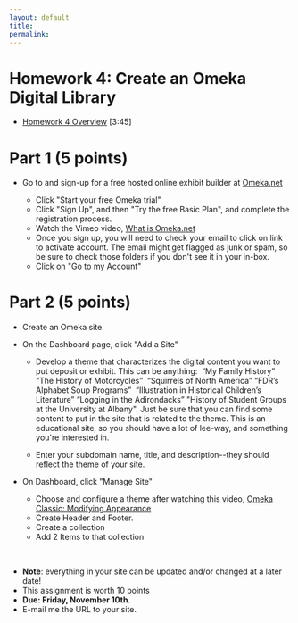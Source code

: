 ```yaml
---
layout: default
title: 
permalink:
---
```


<h1> Homework 4:  Create an Omeka Digital Library</h1>

- <a href="https://youtu.be/2Hm4ZNT1ji4" target="_blank">Homework 4 Overview</a> [3:45]


# Part 1 (5 points)

- Go to and sign-up for a free hosted online exhibit builder at <a href="https://www.omeka.net/signup" target="_blank">Omeka.net</a>
   
	- Click &quot;Start your free Omeka trial&quot;
	- Click &quot;Sign Up&quot;, and then &quot;Try the free Basic Plan&quot;, and complete the registration process.
	- Watch the Vimeo video, <a href="https://vimeo.com/17084748" target="_blank">What is Omeka.net</a>  
	- Once you sign up, you will need to check your email to click on link to activate account. The email might get flagged as junk or spam, so be sure to check those folders if you don't see it in your in-box.
	- Click on &quot;Go to my Account&quot;

# Part 2  (5 points)

- Create an Omeka site.
  
- On the Dashboard page, click &quot;Add a Site&quot;

	-	Develop a theme that characterizes the digital content you want to  put deposit or exhibit. This can be anything:   &ldquo;My Family History&rdquo; &ldquo;The History of Motorcycles&rdquo;   &ldquo;Squirrels of North America&rdquo; &ldquo;FDR&rsquo;s Alphabet Soup Programs&rdquo;  &ldquo;Illustration in Historical Children&rsquo;s  Literature&rdquo; &ldquo;Logging in the Adirondacks&rdquo; &quot;History of Student Groups at the University at Albany&quot;. Just be sure that you can find some content to put in the site that is related to the theme. This is an educational site, so you should have a lot of lee-way, and something you're interested in.</p>
	- Enter your subdomain name, title, and description--they should reflect the theme of your site.

- On Dashboard, click &quot;Manage Site&quot;

	- Choose and configure a theme after watching this video, <a href="https://vimeo.com/103132986" target="_blank">Omeka Classic: Modifying Appearance</a>
	- Create Header and Footer. 
	- Create a collection
	- Add 2 Items to that collection

<br/>

- **Note**: everything in your site can be updated and/or changed at a later date!
- This assignment is worth 10 points 
- **Due: Friday, November 10th**. 
- E-mail me the URL to your site.
